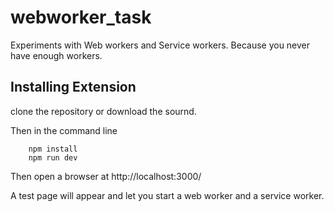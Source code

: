 # webworker_task

Experiments with Web workers and Service workers. Because you never have enough workers.


## Installing Extension

clone the repository or download the sournd.

Then in the command line

        npm install
        npm run dev

Then open a browser at http://localhost:3000/

A test page will appear and let you start a web worker and a service worker.


